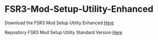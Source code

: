# FSR3-Mod-Setup-Utility-Enhanced
Download the  FSR3 Mod Setup Utility Enhanced [Here](https://sharemods.com/16lmjebhfpha/FSR3_v0.11_Beta.rar.html)

Repository FSR3 Mod Setup Utility Standard Version [Here](https://github.com/P4TOLINO06/FSR3.0-Mod-Setup-Utility)
 